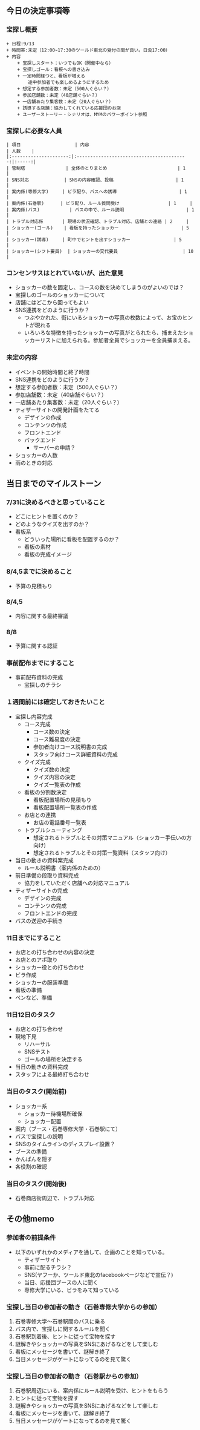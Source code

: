 
## 今日の決定事項等
### 宝探し概要
	+ 日程:9/13
	+ 時間帯:未定（12:00~17:30のツールド東北の受付の間が良い。日没17:00）
	+ 内容
		+ 宝探しスタート：いつでもOK（開催中なら）
		+ 宝探しゴール：看板への書き込み
		+ 一定時間経つと、看板が増える
			途中参加者でも楽しめるようにするため
		+ 想定する参加者数：未定（500人ぐらい？）
		+ 参加店舗数：未定（40店舗ぐらい？）
		+ 一店舗あたり集客数：未定（20人ぐらい？）
		+ 誘導する店舗：協力してくれている応援団のお店
		+ ユーザーストーリー・シナリオは、MYMのパワーポイント参照

### 宝探しに必要な人員

	| 項目					| 内容										| 人数	|  
	|:---------------------:|:-----------------------------------------:|:-----:|  
	| 管制塔				| 全体のとりまとめ							| 1		| 
	| SNS対応				| SNSの内容確認、投稿						| 1		|  
	| 案内係(専修大学)		| ビラ配り、バスへの誘導						| 1		|  
	| 案内係(石巻駅)		| ビラ配り、ルール質問受け					| 1		|  
	| 案内係(バス)			| バスの中で、ルール説明						| 1		|  
	| トラブル対応係		| 現場の状況確認、トラブル対応、店舗との連絡	| 2		|  
	| ショッカー(ゴール)	| 看板を持ったショッカー						| 5		|  
	| ショッカー(誘導)		| 町中でヒントを出すショッカー				| 5		|  
	| ショッカー(シフト要員)	| ショッカーの交代要員						| 10		|  

### コンセンサスはとれていないが、出た意見
+ ショッカーの数を固定し、コースの数を決めてしまうのがよいのでは？
+ 宝探しのゴールのショッカーについて
+ 店舗にはどこから回ってもよい
+ SNS連携をどのように行うか？
	+ つぶやかれた、街にいるショッカーの写真の枚数によって、お宝のヒントが現れる
	+ いろいろな特徴を持ったショッカーの写真がとられたら、捕まえたショッカーリストに加えられる。参加者全員でショッカーを全員捕まえる。


### 未定の内容
+ イベントの開始時間と終了時間
+ SNS連携をどのように行うか？
+ 想定する参加者数：未定（500人ぐらい？）
+ 参加店舗数：未定（40店舗ぐらい？）
+ 一店舗あたり集客数：未定（20人ぐらい？）
+ ティザーサイトの開発計画をたてる
	+ デザインの作成
	+ コンテンツの作成
	+ フロントエンド
	+ バックエンド
		+ サーバーの申請？
+ ショッカーの人数
+ 雨のときの対応


## 当日までのマイルストーン
### 7/31に決めるべきと思っていること
+ どこにヒントを置くのか？
+ どのようなクイズを出すのか？
+ 看板系
	+ どういった場所に看板を配置するのか？
	+ 看板の素材
	+ 看板の完成イメージ


### 8/4,5までに決めること
+ 予算の見積もり

### 8/4,5
+ 内容に関する最終審議

### 8/8
+ 予算に関する認証

### 事前配布までにすること
+ 事前配布資料の完成
	+ 宝探しのチラシ


### １週間前には確定しておきたいこと
+ 宝探し内容完成
	+ コース完成
		+ コース数の決定
		+ コース難易度の決定
		+ 参加者向けコース説明書の完成
		+ スタッフ向けコース詳細資料の完成
	+ クイズ完成
		+ クイズ数の決定
		+ クイズ内容の決定
		+ クイズ一覧表の作成
	+ 看板の分割数決定
		+ 看板配置場所の見積もり
		+ 看板配置場所一覧表の作成
	+ お店との連携
		+ お店の電話番号一覧表
	+ トラブルシューティング
		+ 想定されるトラブルとその対策マニュアル（ショッカー手伝いの方向け)
		+ 想定されるトラブルとその対策一覧資料（スタッフ向け）
+ 当日の動きの資料案完成
	+ ルール説明書（案内係のための）
+ 前日準備の段取り資料完成
	+ 協力をしていただく店舗への対応マニュアル
+ ティザーサイトの完成
	+ デザインの完成
	+ コンテンツの完成
	+ フロントエンドの完成
+ バスの送迎の手続き
		
	

### 11日までにすること
+ お店との打ち合わせの内容の決定
+ お店とのアポ取り
+ ショッカー役との打ち合わせ
+ ビラ作成
+ ショッカーの服装準備
+ 看板の準備
+ ペンなど、準備
 

### 11日12日のタスク
+ お店との打ち合わせ
+ 現地下見
	+ リハーサル
	+ SNSテスト
	+ ゴールの場所を決定する
+ 当日の動きの資料完成
+ スタッフによる最終打ち合わせ

### 当日のタスク(開始前)
+ ショッカー系
	+ ショッカー待機場所確保
	+ ショッカー配置
+ 案内（ブース・石巻専修大学・石巻駅にて）
+ バスで宝探しの説明
+ SNSのタイムラインのディスプレイ設置？
+ ブースの準備
+ かんばんを隠す
+ 各役割の確認


### 当日のタスク(開始後)
+ 石巻商店街周辺で、トラブル対応



## その他memo

### 参加者の前提条件
+ 以下のいずれかのメディアを通して、企画のことを知っている。
	+ ティザーサイト
	+ 事前に配るチラシ？
	+ SNS(ヤフーか、ツールド東北のfacebookページなどで宣伝？)
	+ 当日、応援団ブースの人に聞く
	+ 専修大学にいる、ビラをみて知っている

### 宝探し当日の参加者の動き（石巻専修大学からの参加）
1. 石巻専修大学〜石巻駅間のバスに乗る
2. バス内で、宝探しに関するルールを聞く
3. 石巻駅到着後、ヒントに従って宝物を探す
4. 謎解きやショッカーの写真をSNSにあげるなどをして楽しむ
5. 看板にメッセージを書いて、謎解き終了
6. 当日メッセージがゲートになってるのを見て驚く

### 宝探し当日の参加者の動き（石巻駅からの参加）
1. 石巻駅周辺にいる、案内係にルール説明を受け、ヒントをもらう
2. ヒントに従って宝物を探す
3. 謎解きやショッカーの写真をSNSにあげるなどをして楽しむ
4. 看板にメッセージを書いて、謎解き終了
5. 当日メッセージがゲートになってるのを見て驚く

